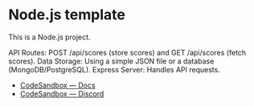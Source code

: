 # Node.js template

This is a Node.js project.

API Routes: POST /api/scores (store scores) and GET /api/scores (fetch scores).
Data Storage: Using a simple JSON file or a database (MongoDB/PostgreSQL).
Express Server: Handles API requests.


- [CodeSandbox — Docs](https://codesandbox.io/docs/learn)
- [CodeSandbox — Discord](https://discord.gg/Ggarp3pX5H)
